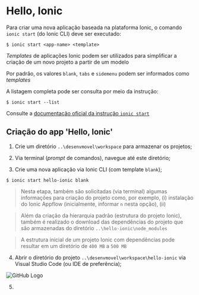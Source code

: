 # Hello, Ionic

Para criar uma nova aplicação baseada na plataforma Ionic, o comando ```ionic start``` (do Ionic CLI) deve ser executado:

```
$ ionic start <app-name> <template>
```

*Templates* de aplicações Ionic podem ser utilizados para simplificar a criação de um novo projeto a partir de um modelo

Por padrão, os valores ```blank```, ```tabs``` e ```sidemenu``` podem ser informados como *templates*

A listagem completa pode ser consulta por meio da instrução:

```
$ ionic start --list
```

Consulte a [documentação oficial da instrução ```ionic start```](https://ionicframework.com/docs/cli/commands/start)

## Criação do app 'Hello, Ionic'

1. Crie um diretório ```..\desenvmovel\workspace``` para armazenar os projetos;

2. Via terminal (*prompt* de comandos), navegue até este diretório;

3. Crie uma nova aplicação via Ionic CLI (com template ```blank```);

```
$ ionic start hello-ionic blank
```

> Nesta etapa, também são solicitadas (via terminal) algumas informações para criação do projeto como, por exemplo, (i) instalação do Ionic Appflow (inicialmente, informar ```n``` nesta opção), (ii)

> Além da criação da hierarquia padrão (estrutura do projeto Ionic), também é realizado o download das dependências do projeto que são armazenadas do diretório ```..\hello-ionic\node_modules```

> A estrutura inicial de um projeto Ionic com dependências pode resultar em um diretório de ```400 MB``` a ```500 MB```

4. Abrir o diretório do projeto ```..\desenvmovel\workspace\hello-ionic``` via Visual Studio Code (ou IDE de preferência);

![GitHub Logo](/img/Image1_VSCode_HelloIonic.png)

5.
